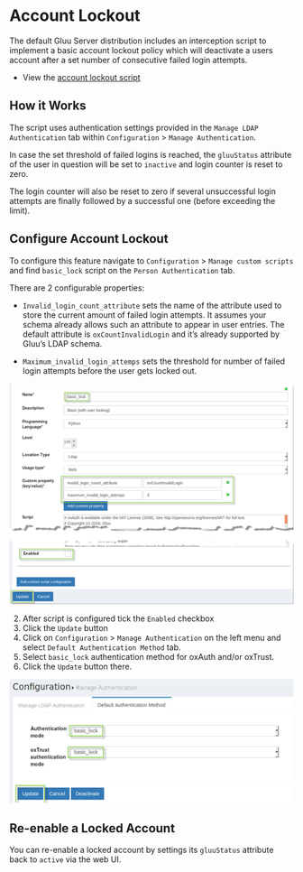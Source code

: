 # Account Lockout

The default Gluu Server distribution includes an interception script to implement a basic account lockout policy which will deactivate a users account after a set number of consecutive failed login attempts.

- View the [account lockout script](https://github.com/GluuFederation/oxAuth/blob/master/Server/integrations/basic.lock.account/BasicLockAccountExternalAuthenticator.py)

## How it Works
The script uses authentication settings provided in the `Manage LDAP Authentication` tab within `Configuration` > `Manage Authentication`. 

In case the set threshold of failed logins is reached, the `gluuStatus` attribute of the user in question will be set to `inactive` and login counter is reset to zero. 

The login counter will also be reset to zero if several unsuccessful login attempts are finally followed by a successful one (before exceeding the limit). 

## Configure Account Lockout
To configure this feature navigate to `Configuration` > `Manage custom scripts` and find `basic_lock` script on the `Person Authentication` tab. 

There are 2 configurable properties:

- `Invalid_login_count_attribute` sets the name of the attribute used to store the current amount of failed login attempts. It assumes your schema already allows such an attribute to appear in user entries. The default attribute is `oxCountInvalidLogin` and it’s already supported by Gluu’s LDAP schema.

- `Maximum_invalid_login_attemps` sets the threshold for number of failed login attempts before the user gets locked out.
 
![acct-update](../img/admin-guide/user/acct-lockout-config.png)   
  
2. After script is configured tick the `Enabled` checkbox 
3. Click the `Update` button 
4. Click on `Configuration` > `Manage Authentication` on the left menu and select `Default Authentication Method` tab. 
5. Select `basic_lock` authentication method for oxAuth and/or oxTrust.
6. Click the `Update` button there.
   
![acct-update](../img/admin-guide/user/acct-lockout-update.png)    

## Re-enable a Locked Account
You can re-enable a locked account by settings its `gluuStatus` attribute back to `active` via the web UI.